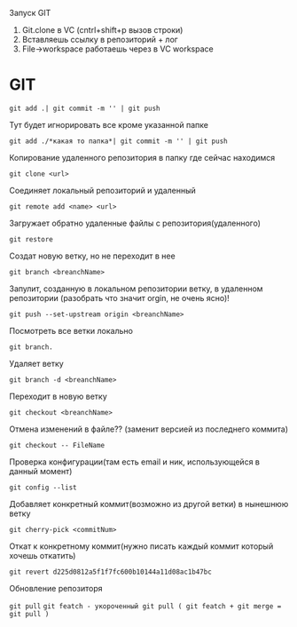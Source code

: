 Запуск GIT
1. Git.clone в VC  (cntrl+shift+p вызов строки)
2. Вставляешь ссылку в репозиторий + лог
3. File->workspace  работаешь через в VC workspace


# GIT

`git add .| git commit -m '' | git push`

Тут будет игнорировать все кроме указанной папке

`git add ./*какая то папка*| git commit -m '' | git push`

Копирование удаленного репозитория в папку где сейчас находимся

`git clone <url>`

Соединяет локальный репозиторий и удаленный

`git remote add <name> <url>`

Загружает обратно удаленные файлы с репозитория(удаленного)

`git restore`

Создат новую ветку, но не переходит в нее

`git branch <breanchName>`

Запулит, созданную в локальном репозитории ветку, в удаленном репозитории (разобрать что значит orgin, не очень ясно)!

`git push --set-upstream origin <breanchName>`

Посмотреть все ветки локально

`git branch.`

Удаляет ветку

`git branch -d <breanchName>`

Переходит в новую ветку

`git checkout <breanchName>`

Отмена изменений в файле?? (заменит версией из последнего коммита)

`git checkout -- FileName`

Проверка конфигурации(там есть email и ник, использующейся в данный момент)

`git config --list`

Добавляет конкретный коммит(возможно из другой ветки) в нынешнюю ветку

`git cherry-pick <commitNum>`

Откат к конкретному коммит(нужно писать каждый коммит который хочешь откатить)

`git revert d225d0812a5f1f7fc600b10144a11d08ac1b47bc`

Обновление репозиторя

`git pull`
`git featch - укороченный git pull ( git featch + git merge = git pull )`